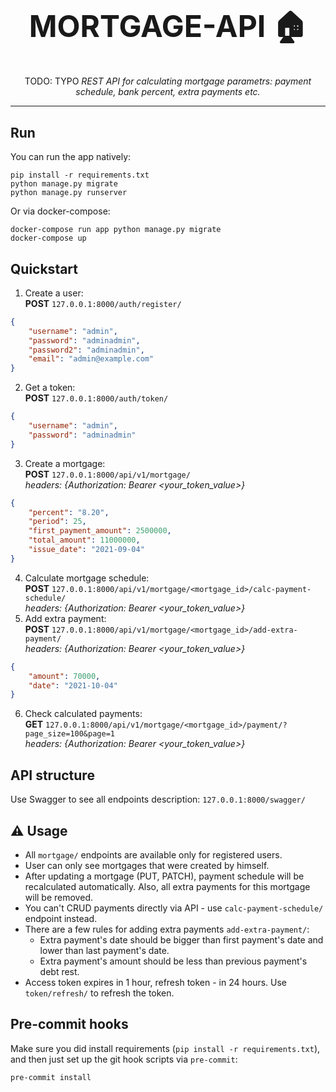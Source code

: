 <h1 align="center" style="font-size: 3rem;">
MORTGAGE-API 🏠
</h1>
<p align="center">
   TODO: TYPO
 <em>REST API for calculating mortgage parametrs: payment schedule, bank percent, extra payments etc.</em></p>

---
## Run
You can run the app natively:
```shell
pip install -r requirements.txt
python manage.py migrate
python manage.py runserver
```
Or via docker-compose:
```shell
docker-compose run app python manage.py migrate
docker-compose up
```
## Quickstart
1. Create a user:<br><b>POST</b> `127.0.0.1:8000/auth/register/`
```json
{
    "username": "admin",
    "password": "adminadmin",
    "password2": "adminadmin",
    "email": "admin@example.com"
}
```
2. Get a token:<br><b>POST</b> `127.0.0.1:8000/auth/token/`
```json
{
    "username": "admin",
    "password": "adminadmin"
}
```
3. Create a mortgage:<br><b>POST</b> `127.0.0.1:8000/api/v1/mortgage/`<br><em>headers: {Authorization: Bearer <your_token_value>}</em>
```json
{
    "percent": "8.20",
    "period": 25,
    "first_payment_amount": 2500000,
    "total_amount": 11000000,
    "issue_date": "2021-09-04"
}
```
4. Calculate mortgage schedule: <br><b>POST</b> `127.0.0.1:8000/api/v1/mortgage/<mortgage_id>/calc-payment-schedule/`<br><em>headers: {Authorization: Bearer <your_token_value>}</em>
5. Add extra payment: <br><b>POST</b> `127.0.0.1:8000/api/v1/mortgage/<mortgage_id>/add-extra-payment/`<br><em>headers: {Authorization: Bearer <your_token_value>}</em>
```json
{
    "amount": 70000,
    "date": "2021-10-04"
}
```
6. Check calculated payments: <br><b>GET</b> `127.0.0.1:8000/api/v1/mortgage/<mortgage_id>/payment/?page_size=100&page=1`<br><em>headers: {Authorization: Bearer <your_token_value>}</em>
## API structure
Use Swagger to see all endpoints description: `127.0.0.1:8000/swagger/`
## ⚠️ Usage
* All `mortgage/` endpoints are available only for registered users.
* User can only see mortgages that were created by himself.
* After updating a mortgage (PUT, PATCH), payment schedule will be recalculated automatically. Also, all extra payments for this mortgage will be removed.
* You can't CRUD payments directly via API - use `calc-payment-schedule/` endpoint instead.
* There are a few rules for adding extra payments `add-extra-payment/`:
   - Extra payment's date should be bigger than first payment's date and lower than last payment's date.
   - Extra payment's amount should be less than previous payment's debt rest.
* Access token expires in 1 hour, refresh token - in 24 hours. Use `token/refresh/` to refresh the token.
## Pre-commit hooks
Make sure you did install requirements (`pip install -r requirements.txt`), and then just set up the git hook scripts via `pre-commit`:
```shell
pre-commit install
```
